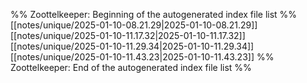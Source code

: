 %% Zoottelkeeper: Beginning of the autogenerated index file list  %%
 [[notes/unique/2025-01-10-08.21.29|2025-01-10-08.21.29]]
 [[notes/unique/2025-01-10-11.17.32|2025-01-10-11.17.32]]
 [[notes/unique/2025-01-10-11.29.34|2025-01-10-11.29.34]]
 [[notes/unique/2025-01-10-11.43.23|2025-01-10-11.43.23]]
%% Zoottelkeeper: End of the autogenerated index file list  %%
